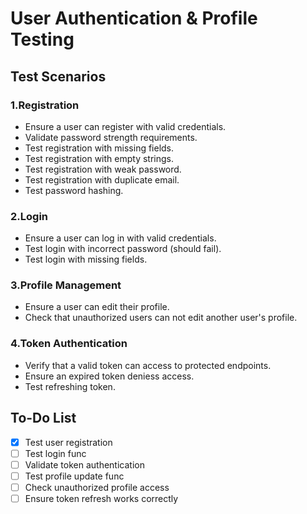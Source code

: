 # User Authentication & Profile Testing

## Test Scenarios

### 1.Registration
- Ensure a user can register with valid credentials.
- Validate password strength requirements.
- Test registration with missing fields. 
- Test registration with empty strings.
- Test registration with weak password.
- Test registration with duplicate email.
- Test password hashing.

### 2.Login
- Ensure a user can log in with valid credentials.
- Test login with incorrect password (should fail).
- Test login with missing fields.

### 3.Profile Management
- Ensure a user can edit their profile.
- Check that unauthorized users can not edit another user's profile.

### 4.Token Authentication
- Verify that a valid token can access to protected endpoints.
- Ensure an expired token deniess access.
- Test refreshing token.


## To-Do List
- [x] Test user registration
- [ ] Test login func
- [ ] Validate token authentication
- [ ] Test profile update func
- [ ] Check unauthorized profile access
- [ ] Ensure token refresh works correctly